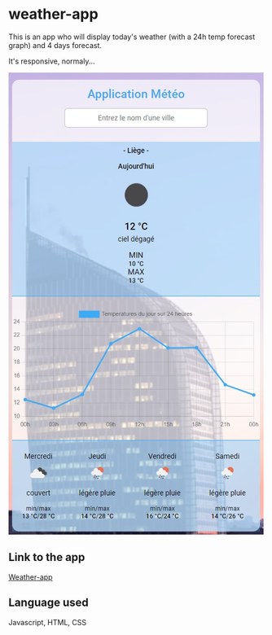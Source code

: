 # weather-app

This is an app who will display today's weather (with a 24h temp forecast graph) and 4 days forecast.

It's responsive, normaly...

![Screenshot of the app](./img/wp.jpg)

## Link to the app

[Weather-app](https://luuduc34.github.io/modern-javascript-application/)

## Language used

Javascript, HTML, CSS
